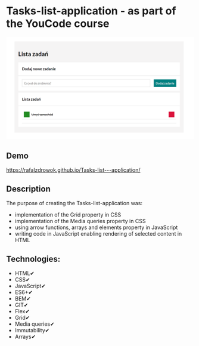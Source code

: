 # Tasks-list-application - as part of the YouCode course
![Tasks-list - image](https://github.com/RAFALZDROWOK/Tasks-list---application/blob/main/images/Tasks%20list.png?raw=true)
## Demo
https://rafalzdrowok.github.io/Tasks-list---application/
## Description
The purpose of creating the Tasks-list-application was:
- implementation of the Grid property in CSS
- implementation of the Media queries property in CSS
- using arrow functions, arrays and elements property in JavaScript
- writing code in JavaScript enabling rendering of selected content in HTML
## Technologies:
- HTML✔
- CSS✔
- JavaScript✔
- ES6+✔
- BEM✔
- GIT✔
- Flex✔
- Grid✔
- Media queries✔
- Immutability✔
- Arrays✔